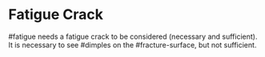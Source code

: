 # Fatigue Crack

#fatigue needs a fatigue crack to be considered (necessary and sufficient). It is necessary to see #dimples on the #fracture-surface, but not sufficient.